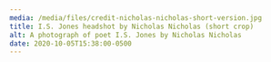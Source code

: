 ```yaml
---
media: /media/files/credit-nicholas-nicholas-short-version.jpg
title: I.S. Jones headshot by Nicholas Nicholas (short crop)
alt: A photograph of poet I.S. Jones by Nicholas Nicholas
date: 2020-10-05T15:38:00-0500
---
```

